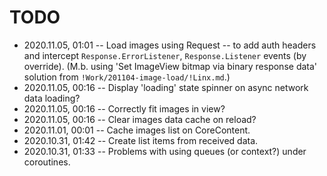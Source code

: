 <!--
 @changed 2020.11.05, 01:06
-->

# TODO

- 2020.11.05, 01:01 -- Load images using Request -- to add auth headers and intercept `Response.ErrorListener`, `Response.Listener` events (by override). (M.b. using 'Set ImageView bitmap via binary response data' solution from `!Work/201104-image-load/!Linx.md`.)
- 2020.11.05, 00:16 -- Display 'loading' state spinner on async network data loading?
- 2020.11.05, 00:16 -- Correctly fit images in view?
- 2020.11.05, 00:16 -- Clear images data cache on reload?
- 2020.11.01, 00:01 -- Cache images list on CoreContent.
- 2020.10.31, 01:42 -- Create list items from received data.
- 2020.10.31, 01:33 -- Problems with using queues (or context?) under coroutines.
